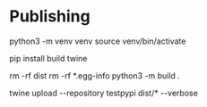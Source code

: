 # Publishing

python3 -m venv venv
source venv/bin/activate

pip install build twine

rm -rf dist
rm -rf *.egg-info
python3 -m build .

twine upload --repository testpypi dist/* --verbose
